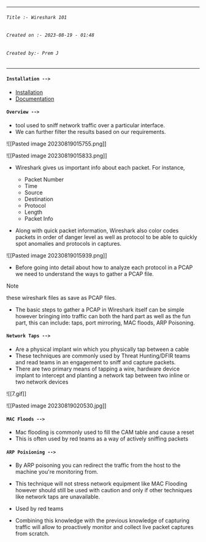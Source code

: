 
***
###### `Title :- Wireshark 101`
###### `Created on :- 2023-08-19 - 01:48`
###### `Created by:- Prem J`
***

#### `Installation -->`

- [Installation](https://www.wireshark.org/download.html)
- [Documentation](https://www.wireshark.org/docs/)

#### `Overview -->`

- tool used to sniff network traffic over a particular interface.
- We can further filter the results based on our requirements.

![[Pasted image 20230819015755.png]]

![[Pasted image 20230819015833.png]]

- Wireshark gives us important info about each packet. For instance,
	- Packet Number
	- Time
	- Source
	- Destination
	- Protocol
	- Length
	- Packet Info

- Along with quick packet information, Wireshark also color codes packets in order of danger level as well as protocol to be able to quickly spot anomalies and protocols in captures.

![[Pasted image 20230819015939.png]]

- Before going into detail about how to analyze each protocol in a PCAP we need to understand the ways to gather a PCAP file.

>[!Note]
>these wireshark files as save as PCAP files. 

- The basic steps to gather a PCAP in Wireshark itself can be simple however bringing into traffic can both the hard part as well as the fun part, this can include: taps, port mirroring, MAC floods, ARP Poisoning.

#### `Network Taps -->`

- Are a physical implant win which you physically tap between a cable
- These techniques are commonly used by Threat Hunting/DFIR teams and read teams in an engagement to sniff and capture packets.
- There are two primary means of tapping a wire, hardware device implant to intercept and planting a network tap between two inline or two network devices

![[7.gif]]

![[Pasted image 20230819020530.jpg]]

#### `MAC Floods -->`

- Mac flooding is commonly used to fill the CAM table and cause a reset
- This is often used by red teams as a way of actively sniffing packets

#### `ARP Poisioning -->`

- By ARP poisoning you can redirect the traffic from the host to the machine you're monitoring from.
- This technique will not stress network equipment like MAC Flooding however should still be used with caution and only if other techniques like network taps are unavailable.
- Used by red teams

- Combining this knowledge with the previous knowledge of capturing traffic will allow to proactively monitor and collect live packet captures from scratch.